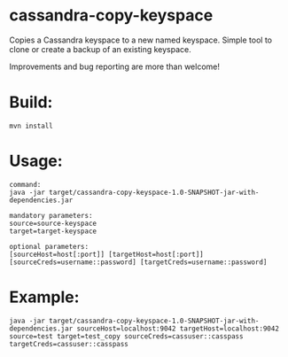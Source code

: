 # cassandra-copy-keyspace
Copies a Cassandra keyspace to a new named keyspace. Simple tool to clone or create a backup of an existing keyspace.

Improvements and bug reporting are more than welcome!

# Build:
```
mvn install
```

# Usage:
```
command:
java -jar target/cassandra-copy-keyspace-1.0-SNAPSHOT-jar-with-dependencies.jar

mandatory parameters:
source=source-keyspace
target=target-keyspace

optional parameters:
[sourceHost=host[:port]] [targetHost=host[:port]] [sourceCreds=username::password] [targetCreds=username::password]
```

# Example:
```
java -jar target/cassandra-copy-keyspace-1.0-SNAPSHOT-jar-with-dependencies.jar sourceHost=localhost:9042 targetHost=localhost:9042 source=test target=test_copy sourceCreds=cassuser::casspass targetCreds=cassuser::casspass
```
